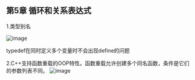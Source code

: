 ## 第5章 循环和关系表达式

1.类型别名

![image](https://github.com/liam1992-web/cpp_study_notes/assets/61104738/a73399d0-b0ca-430b-9d5e-5fa75eb41853)

typedef在同时定义多个变量时不会出现define的问题

2.C++支持函数重载的OOP特性。函数重载允许创建多个同名函数，条件是它们的参数列表不同。
![image](https://github.com/liam1992-web/cpp_study_notes/assets/61104738/829129ee-6f2e-4e7b-b601-95862232ee57)


